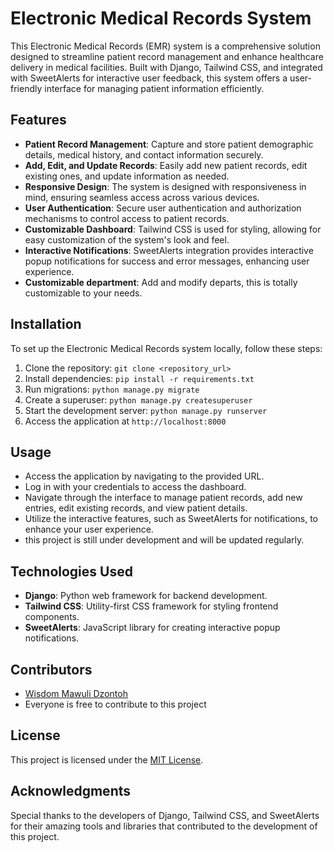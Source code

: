 # Electronic Medical Records System

This Electronic Medical Records (EMR) system is a comprehensive solution designed to streamline patient record management and enhance healthcare delivery in medical facilities. Built with Django, Tailwind CSS, and integrated with SweetAlerts for interactive user feedback, this system offers a user-friendly interface for managing patient information efficiently.

## Features

- **Patient Record Management**: Capture and store patient demographic details, medical history, and contact information securely.
- **Add, Edit, and Update Records**: Easily add new patient records, edit existing ones, and update information as needed.
- **Responsive Design**: The system is designed with responsiveness in mind, ensuring seamless access across various devices.
- **User Authentication**: Secure user authentication and authorization mechanisms to control access to patient records.
- **Customizable Dashboard**: Tailwind CSS is used for styling, allowing for easy customization of the system's look and feel.
- **Interactive Notifications**: SweetAlerts integration provides interactive popup notifications for success and error messages, enhancing user experience.
- **Customizable department**: Add and modify departs, this is totally customizable to your needs.

## Installation

To set up the Electronic Medical Records system locally, follow these steps:

1. Clone the repository: `git clone <repository_url>`
2. Install dependencies: `pip install -r requirements.txt`
3. Run migrations: `python manage.py migrate`
4. Create a superuser: `python manage.py createsuperuser`
5. Start the development server: `python manage.py runserver`
6. Access the application at `http://localhost:8000`

## Usage

- Access the application by navigating to the provided URL.
- Log in with your credentials to access the dashboard.
- Navigate through the interface to manage patient records, add new entries, edit existing records, and view patient details.
- Utilize the interactive features, such as SweetAlerts for notifications, to enhance your user experience.
- this project is still under development and will be updated regularly.

## Technologies Used

- **Django**: Python web framework for backend development.
- **Tailwind CSS**: Utility-first CSS framework for styling frontend components.
- **SweetAlerts**: JavaScript library for creating interactive popup notifications.

## Contributors

- [Wisdom Mawuli Dzontoh](https://github.com/wisdomdzontoh)
- Everyone is free to contribute to this project

## License

This project is licensed under the [MIT License](LICENSE).

## Acknowledgments

Special thanks to the developers of Django, Tailwind CSS, and SweetAlerts for their amazing tools and libraries that contributed to the development of this project.
